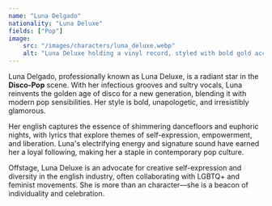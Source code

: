 ```yaml
---
name: "Luna Delgado"
nationality: "Luna Deluxe"
fields: ["Pop"]
image: 
    src: "/images/characters/luna_deluxe.webp"
    alt: "Luna Deluxe holding a vinyl record, styled with bold gold accessories and a shimmering pink outfit, exuding retro glamour with a modern twist."
---
```


Luna Delgado, professionally known as Luna Deluxe, is a radiant star in the **Disco-Pop** scene. With her infectious grooves and sultry vocals, Luna reinvents the golden age of disco for a new generation, blending it with modern pop sensibilities. Her style is bold, unapologetic, and irresistibly glamorous.

Her english captures the essence of shimmering dancefloors and euphoric nights, with lyrics that explore themes of self-expression, empowerment, and liberation. Luna's electrifying energy and signature sound have earned her a loyal following, making her a staple in contemporary pop culture.

Offstage, Luna Deluxe is an advocate for creative self-expression and diversity in the english industry, often collaborating with LGBTQ+ and feminist movements. She is more than an character—she is a beacon of individuality and celebration.
